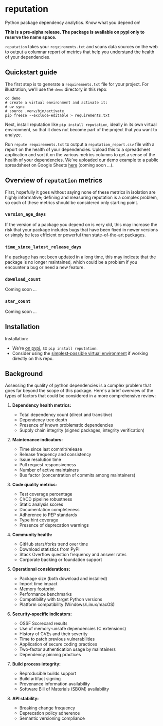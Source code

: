 # reputation

Python package dependency analytics. Know what you depend on!

**This is a pre-alpha release. The package is available on pypi only to reserve the name space.**

`reputation` takes your `requirements.txt` and scans data sources on the web to output a columnar report of metrics that help you understand the health of your dependencies.

## Quickstart guide

The first step is to generate a `requirements.txt` file for your project. For illustration, we'll use the `demo` directory in this repo:
```
cd demo
# create a virtual environment and activate it:
# uv sync
# source .venv/bin/activate
pip freeze --exclude-editable > requirements.txt
```

Next, install reputation like `pip install reputation`, ideally in its own virtual environment, so that it does not become part of the project that you want to analyze.

Run `repute requirements.txt` to output a `reputation_report.csv` file with a report on the health of your dependencies. Upload this to a spreadsheet application and sort it on the various metrics columns to get a sense of the health of your dependencies. We've uploaded our demo example to a public spreadsheet on Google Sheets [here]() (coming soon ...).

## Overview of `reputation` metrics

First, hopefully it goes without saying none of these metrics in isolation are highly informative; defining and measuring reputation is a complex problem, so each of these metrics should be considered only starting point.

### `version_age_days`

If the version of a package you depend on is very old, this may increase the risk that your package includes bugs that have been fixed in newer versions or simply be less efficient or powerful than state-of-the-art packages.

### `time_since_latest_release_days`

If a package has not been updated in a long time, this may indicate that the package is no longer maintained, which could be a problem if you encounter a bug or need a new feature.

### `download_count`

Coming soon ...

### `star_count`

Coming soon ...

## Installation

Installation:
- We're [on pypi](https://pypi.org/project/reputation/), so `pip install reputation`.
- Consider using the [simplest-possible virtual environment](https://gist.github.com/zkurtz/4c61572b03e667a7596a607706463543) if working directly on this repo.


## Background

Assessing the quality of python dependencies is a complex problem that goes far beyond the scope of this package. Here's a brief overview of the types of factors that could be considered in a more comprehensive review:

1. **Dependency health metrics:**
   - Total dependency count (direct and transitive)
   - Dependency tree depth
   - Presence of known problematic dependencies
   - Supply chain integrity (signed packages, integrity verification)

1. **Maintenance indicators:**
   - Time since last commit/release
   - Release frequency and consistency
   - Issue resolution time
   - Pull request responsiveness
   - Number of active maintainers
   - Bus factor (concentration of commits among maintainers)

1. **Code quality metrics:**
   - Test coverage percentage
   - CI/CD pipeline robustness
   - Static analysis scores
   - Documentation completeness
   - Adherence to PEP standards
   - Type hint coverage
   - Presence of deprecation warnings

1. **Community health:**
   - GitHub stars/forks trend over time
   - Download statistics from PyPI
   - Stack Overflow question frequency and answer rates
   - Corporate backing or foundation support

1. **Operational considerations:**
   - Package size (both download and installed)
   - Import time impact
   - Memory footprint
   - Performance benchmarks
   - Compatibility with target Python versions
   - Platform compatibility (Windows/Linux/macOS)

1. **Security-specific indicators:**
   - OSSF Scorecard results
   - Use of memory-unsafe dependencies (C extensions)
   - History of CVEs and their severity
   - Time to patch previous vulnerabilities
   - Application of secure coding practices
   - Two-factor authentication usage by maintainers
   - Dependency pinning practices

1. **Build process integrity:**
   - Reproducible builds support
   - Build artifact signing
   - Provenance information availability
   - Software Bill of Materials (SBOM) availability

1. **API stability:**
   - Breaking change frequency
   - Deprecation policy adherence
   - Semantic versioning compliance
